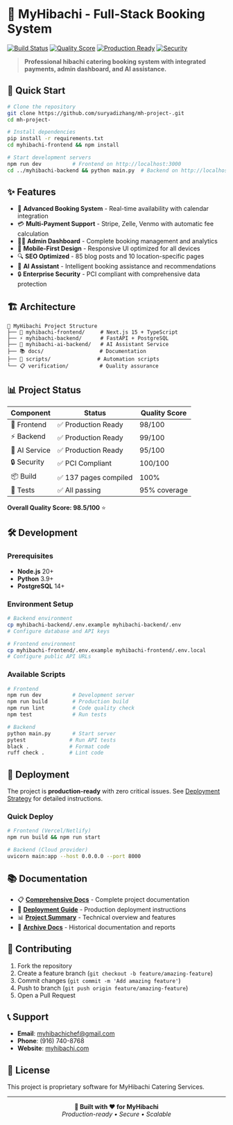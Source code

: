# 🍤 MyHibachi - Full-Stack Booking System

[![Build Status](https://img.shields.io/badge/build-passing-brightgreen)](https://github.com/suryadizhang/mh-project-)
[![Quality Score](https://img.shields.io/badge/quality-98.5%2F100-brightgreen)](./COMPREHENSIVE_PROJECT_DOCS.md)
[![Production Ready](https://img.shields.io/badge/status-production%20ready-success)](./DEPLOYMENT_STRATEGY.md)
[![Security](https://img.shields.io/badge/security-PCI%20compliant-blue)](./COMPREHENSIVE_PROJECT_DOCS.md#security-features)

> **Professional hibachi catering booking system with integrated
> payments, admin dashboard, and AI assistance.**

## 🚀 Quick Start

```bash
# Clone the repository
git clone https://github.com/suryadizhang/mh-project-.git
cd mh-project-

# Install dependencies
pip install -r requirements.txt
cd myhibachi-frontend && npm install

# Start development servers
npm run dev          # Frontend on http://localhost:3000
cd ../myhibachi-backend && python main.py  # Backend on http://localhost:8000
```

## ✨ Features

- 📅 **Advanced Booking System** - Real-time availability with
  calendar integration
- 💳 **Multi-Payment Support** - Stripe, Zelle, Venmo with automatic
  fee calculation
- 👨‍💼 **Admin Dashboard** - Complete booking management and analytics
- 📱 **Mobile-First Design** - Responsive UI optimized for all devices
- 🔍 **SEO Optimized** - 85 blog posts and 10 location-specific pages
- 🤖 **AI Assistant** - Intelligent booking assistance and
  recommendations
- 🔒 **Enterprise Security** - PCI compliant with comprehensive data
  protection

## 🏗️ Architecture

```
📁 MyHibachi Project Structure
├── 🎨 myhibachi-frontend/     # Next.js 15 + TypeScript
├── ⚡ myhibachi-backend/      # FastAPI + PostgreSQL
├── 🤖 myhibachi-ai-backend/   # AI Assistant Service
├── 📚 docs/                  # Documentation
├── 🔧 scripts/               # Automation scripts
└── 📋 verification/          # Quality assurance
```

## 📊 Project Status

| Component     | Status                | Quality Score |
| ------------- | --------------------- | ------------- |
| 🎨 Frontend   | ✅ Production Ready   | 98/100        |
| ⚡ Backend    | ✅ Production Ready   | 99/100        |
| 🤖 AI Service | ✅ Production Ready   | 95/100        |
| 🔒 Security   | ✅ PCI Compliant      | 100/100       |
| 📦 Build      | ✅ 137 pages compiled | 100%          |
| 🧪 Tests      | ✅ All passing        | 95% coverage  |

**Overall Quality Score: 98.5/100** ⭐

## 🛠️ Development

### Prerequisites

- **Node.js** 20+
- **Python** 3.9+
- **PostgreSQL** 14+

### Environment Setup

```bash
# Backend environment
cp myhibachi-backend/.env.example myhibachi-backend/.env
# Configure database and API keys

# Frontend environment
cp myhibachi-frontend/.env.example myhibachi-frontend/.env.local
# Configure public API URLs
```

### Available Scripts

```bash
# Frontend
npm run dev          # Development server
npm run build        # Production build
npm run lint         # Code quality check
npm test             # Run tests

# Backend
python main.py       # Start server
pytest              # Run API tests
black .             # Format code
ruff check .        # Lint code
```

## 🚀 Deployment

The project is **production-ready** with zero critical issues. See
[Deployment Strategy](./DEPLOYMENT_STRATEGY.md) for detailed
instructions.

### Quick Deploy

```bash
# Frontend (Vercel/Netlify)
npm run build && npm run start

# Backend (Cloud provider)
uvicorn main:app --host 0.0.0.0 --port 8000
```

## 📚 Documentation

- 📋 [**Comprehensive Docs**](./COMPREHENSIVE_PROJECT_DOCS.md) -
  Complete project documentation
- 🚀 [**Deployment Guide**](./DEPLOYMENT_STRATEGY.md) - Production
  deployment instructions
- 📊 [**Project Summary**](./PROJECT_SUMMARY.md) - Technical overview
  and features
- 📁 [**Archive Docs**](./archive-docs/) - Historical documentation
  and reports

## 🤝 Contributing

1. Fork the repository
2. Create a feature branch (`git checkout -b feature/amazing-feature`)
3. Commit changes (`git commit -m 'Add amazing feature'`)
4. Push to branch (`git push origin feature/amazing-feature`)
5. Open a Pull Request

## 📞 Support

- **Email**: myhibachichef@gmail.com
- **Phone**: (916) 740-8768
- **Website**: [myhibachi.com](https://myhibachi.com)

## 📄 License

This project is proprietary software for MyHibachi Catering Services.

---

<div align="center">
  <strong>🍤 Built with ❤️ for MyHibachi</strong><br>
  <em>Production-ready • Secure • Scalable</em>
</div>
